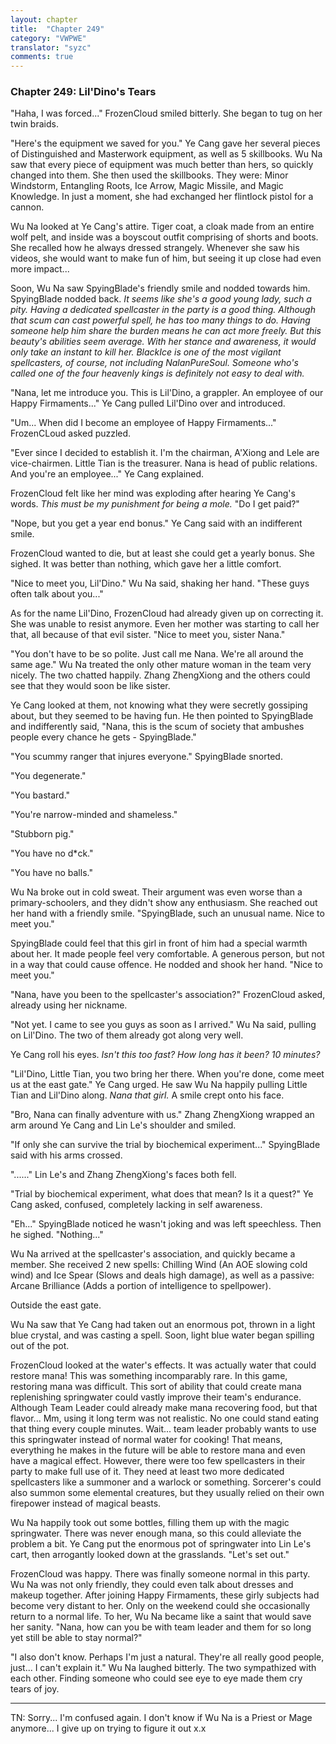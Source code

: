 ```yaml
---
layout: chapter
title:  "Chapter 249"
category: "VWPWE"
translator: "syzc"
comments: true
---
```


### Chapter 249: Lil'Dino's Tears

"Haha, I was forced..." FrozenCloud smiled bitterly. She began to tug on her twin braids.

"Here's the equipment we saved for you." Ye Cang gave her several pieces of Distinguished and Masterwork equipment, as well as 5 skillbooks. Wu Na saw that every piece of equipment was much better than hers, so quickly changed into them. She then used the skillbooks. They were: Minor Windstorm, Entangling Roots, Ice Arrow, Magic Missile, and Magic Knowledge. In just a moment, she had exchanged her flintlock pistol for a cannon.

Wu Na looked at Ye Cang's attire. Tiger coat, a cloak made from an entire wolf pelt, and inside was a boyscout outfit comprising of shorts and boots. She recalled how he always dressed strangely. Whenever she saw his videos, she would want to make fun of him, but seeing it up close had even more impact...

Soon, Wu Na saw SpyingBlade's friendly smile and nodded towards him. SpyingBlade nodded back. *It seems like she's a good young lady, such a pity. Having a dedicated spellcaster in the party is a good thing. Although that scum can cast powerful spell, he has too many things to do. Having someone help him share the burden means he can act more freely. But this beauty's abilities seem average. With her stance and awareness, it would only take an instant to kill her. BlackIce is one of the most vigilant spellcasters, of course, not including NalanPureSoul. Someone who's called one of the four heavenly kings is definitely not easy to deal with.*

"Nana, let me introduce you. This is Lil'Dino, a grappler. An employee of our Happy Firmaments..." Ye Cang pulled Lil'Dino over and introduced.

"Um... When did I become an employee of Happy Firmaments..." FrozenCLoud asked puzzled.

"Ever since I decided to establish it. I'm the chairman, A'Xiong and Lele are vice-chairmen. Little Tian is the treasurer. Nana is head of public relations. And you're an employee..." Ye Cang explained.

FrozenCloud felt like her mind was exploding after hearing Ye Cang's words. *This must be my punishment for being a mole.* "Do I get paid?"

"Nope, but you get a year end bonus." Ye Cang said with an indifferent smile.

FrozenCloud wanted to die, but at least she could get a yearly bonus. She sighed. It was better than nothing, which gave her a little comfort.

"Nice to meet you, Lil'Dino." Wu Na said, shaking her hand. "These guys often talk about you..."

As for the name Lil'Dino, FrozenCloud had already given up on correcting it. She was unable to resist anymore. Even her mother was starting to call her that, all because of that evil sister. "Nice to meet you, sister Nana."

"You don't have to be so polite. Just call me Nana. We're all around the same age." Wu Na treated the only other mature woman in the team very nicely. The two chatted happily. Zhang ZhengXiong and the others could see that they would soon be like sister.

Ye Cang looked at them, not knowing what they were secretly gossiping about, but they seemed to be having fun. He then pointed to SpyingBlade and indifferently said, "Nana, this is the scum of society that ambushes people every chance he gets - SpyingBlade."

"You scummy ranger that injures everyone." SpyingBlade snorted.

"You degenerate."

"You bastard."

"You're narrow-minded and shameless."

"Stubborn pig."

"You have no d\*ck."

"You have no balls."

Wu Na broke out in cold sweat. Their argument was even worse than a primary-schoolers, and they didn't show any enthusiasm. She reached out her hand with a friendly smile. "SpyingBlade, such an unusual name. Nice to meet you."

SpyingBlade could feel that this girl in front of him had a special warmth about her. It made people feel very comfortable. A generous person, but not in a way that could cause offence. He nodded and shook her hand. "Nice to meet you."

"Nana, have you been to the spellcaster's association?" FrozenCloud asked, already using her nickname.

"Not yet. I came to see you guys as soon as I arrived." Wu Na said, pulling on Lil'Dino. The two of them already got along very well.

Ye Cang roll his eyes. *Isn't this too fast? How long has it been? 10 minutes?*

"Lil'Dino, Little Tian, you two bring her there. When you're done, come meet us at the east gate." Ye Cang urged. He saw Wu Na happily pulling Little Tian and Lil'Dino along. *Nana that girl.* A smile crept onto his face.

"Bro, Nana can finally adventure with us." Zhang ZhengXiong wrapped an arm around Ye Cang and Lin Le's shoulder and smiled.

"If only she can survive the trial by biochemical experiment..." SpyingBlade said with his arms crossed.

"......" Lin Le's and Zhang ZhengXiong's faces both fell.

"Trial by biochemical experiment, what does that mean? Is it a quest?" Ye Cang asked, confused, completely lacking in self awareness.

"Eh..." SpyingBlade noticed he wasn't joking and was left speechless. Then he sighed. "Nothing..."

Wu Na arrived at the spellcaster's association, and quickly became a member. She received 2 new spells: Chilling Wind (An AOE slowing cold wind) and Ice Spear (Slows and deals high damage), as well as a passive: Arcane Brilliance (Adds a portion of intelligence to spellpower).

Outside the east gate.

Wu Na saw that Ye Cang had taken out an enormous pot, thrown in a light blue crystal, and was casting a spell. Soon, light blue water began spilling out of the pot.

FrozenCloud looked at the water's effects. It was actually water that could restore mana! This was something incomparably rare. In this game, restoring mana was difficult. This sort of ability that could create mana replenishing springwater could vastly improve their team's endurance. Although Team Leader could already make mana recovering food, but that flavor... Mm, using it long term was not realistic. No one could stand eating that thing every couple minutes. Wait... team leader probably wants to use this springwater instead of normal water for cooking! That means, everything he makes in the future will be able to restore mana and even have a magical effect. However, there were too few spellcasters in their party to make full use of it. They need at least two more dedicated spellcasters like a summoner and a warlock or something. Sorcerer's could also summon some elemental creatures, but they usually relied on their own firepower instead of magical beasts.

Wu Na happily took out some bottles, filling them up with the magic springwater. There was never enough mana, so this could alleviate the problem a bit. Ye Cang put the enormous pot of springwater into Lin Le's cart, then arrogantly looked down at the grasslands. "Let's set out." 

FrozenCloud was happy. There was finally someone normal in this party. Wu Na was not only friendly, they could even talk about dresses and makeup together. After joining Happy Firmaments, these girly subjects had become very distant to her. Only on the weekend could  she occasionally return to a normal life. To her, Wu Na became like a saint that would save her sanity. "Nana, how can you be with team leader and them for so long yet still be able to stay normal?"

"I also don't know. Perhaps I'm just a natural. They're all really good people, just... I can't explain it." Wu Na laughed bitterly. The two sympathized with each other. Finding someone who could see eye to eye made them cry tears of joy.

---

TN: Sorry... I'm confused again. I don't know if Wu Na is a Priest or Mage anymore... I give up on trying to figure it out x.x
